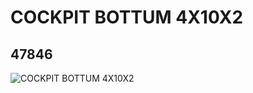 # COCKPIT BOTTUM 4X10X2
## 47846
![COCKPIT BOTTUM 4X10X2](https://lc-www-live-s.legocdn.com/media/bricks/5/2/4215881.jpg)